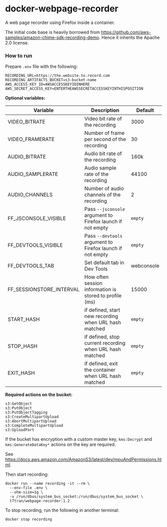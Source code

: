 # docker-webpage-recorder

A web page recorder using Firefox inside a container.

The initial code base is heavily borrowed from https://github.com/aws-samples/amazon-chime-sdk-recording-demo. Hence it inherits the Apache 2.0 license.

### How to run

Prepare `.env` file with the following:

	RECORDING_URL=https://the.website.to.record.com
	RECORDING_ARTIFACTS_BUCKET=s3-bucket-name
	AWS_ACCESS_KEY_ID=AWSACCESSKEYIDINHERE
	AWS_SECRET_ACCESS_KEY=ENTERTHEAWSSECRETACCESSKEYINTHISPOSITION

**Optional variables:**

| Variable                 | Description                                              | Default    |
| ------------------------ | -------------------------------------------------------- | ---------- |
| VIDEO_BITRATE            | Video bit rate of the recording                          | 3000       |
| VIDEO_FRAMERATE          | Number of frame per second of the recording              | 30         |
| AUDIO_BITRATE            | Audio bit rate of the recording                          | 160k       |
| AUDIO_SAMPLERATE         | Audio sample rate of the recording                       | 44100      |
| AUDIO_CHANNELS           | Number of audio channels of the recording                | 2          |
| FF_JSCONSOLE_VISIBLE     | Pass `--jsconsole` argument to Firefox launch if not empty | `empty`     |
| FF_DEVTOOLS_VISIBLE      | Pass `--devtools` argument to Firefox launch if not empty  | `empty`     |
| FF_DEVTOOLS_TAB          | Set default tab in Dev Tools                             | webconsole |
| FF_SESSIONSTORE_INTERVAL | How often session information is stored to profile (ms)  | 15000      |
| START_HASH               | if defined, start new recording when URL hash matched    | `empty`     |
| STOP_HASH                | if defined, stop current recording when URL hash matched | `empty`     |
| EXIT_HASH                | if defined, exit the container when URL hash matched     | `empty`     |

**Required actions on the bucket:**

	s3:GetObject
	s3:PutObject
	s3:PutObjectTagging
	s3:CreateMultipartUpload
	s3:AbortMultipartUpload
	s3:CompleteMultipartUpload
	s3:UploadPart

If the bucket has encryption with a custom master key, `kms:Decrypt` and `kms:GenerateDataKey*` actions on the key are required.

See https://docs.aws.amazon.com/AmazonS3/latest/dev/mpuAndPermissions.html.

Then start recording:

	docker run --name recording -it --rm \
	  --env-file .env \
	  --shm-size=1g \
	  -v /run/dbus/system_bus_socket:/run/dbus/system_bus_socket \
	  t7tran/webpage-recorder:1.2

To stop recording, run the following in another terminal:

	docker stop recording